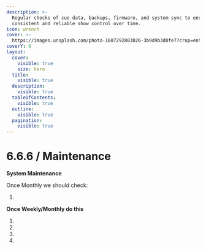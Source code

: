 ```yaml
---
description: >-
  Regular checks of cue data, backups, firmware, and system sync to ensure
  consistent and reliable show control over time.
icon: wrench
cover: >-
  https://images.unsplash.com/photo-1607292803026-3b9d9b3d0fe7?crop=entropy&cs=srgb&fm=jpg&ixid=M3wxOTcwMjR8MHwxfHNlYXJjaHw1fHxyZW1vdGUlMjBjb250cm9sJTIwaXBhZHxlbnwwfHx8fDE3NDY5MjM3NjN8MA&ixlib=rb-4.1.0&q=85
coverY: 0
layout:
  cover:
    visible: true
    size: hero
  title:
    visible: true
  description:
    visible: true
  tableOfContents:
    visible: true
  outline:
    visible: true
  pagination:
    visible: true
---
```


# 6.6.6 / Maintenance

&#x20;**System Maintenance**

&#x20;Once Monthly we should check:&#x20;

1.



**Once Weekly/Monthly do this**&#x20;

1.
2.
3.
4.
